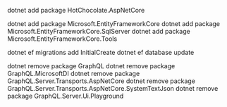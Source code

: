 ﻿dotnet add package HotChocolate.AspNetCore

dotnet add package Microsoft.EntityFrameworkCore
dotnet add package Microsoft.EntityFrameworkCore.SqlServer
dotnet add package Microsoft.EntityFrameworkCore.Tools

dotnet ef migrations add InitialCreate
dotnet ef database update

dotnet remove package GraphQL
dotnet remove package GraphQL.MicrosoftDI
dotnet remove package GraphQL.Server.Transports.AspNetCore
dotnet remove package GraphQL.Server.Transports.AspNetCore.SystemTextJson
dotnet remove package GraphQL.Server.Ui.Playground
